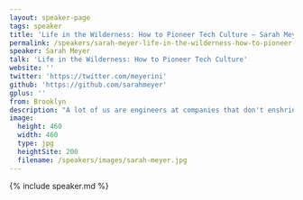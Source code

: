 ```yaml
---
layout: speaker-page
tags: speaker
title: 'Life in the Wilderness: How to Pioneer Tech Culture – Sarah Meyer'
permalink: /speakers/sarah-meyer-life-in-the-wilderness-how-to-pioneer-tech-culture.html
speaker: Sarah Meyer
talk: 'Life in the Wilderness: How to Pioneer Tech Culture'
website: ''
twitter: 'https://twitter.com/meyerini'
github: 'https://github.com/sarahmeyer'
gplus: ''
from: Brooklyn
description: "A lot of us are engineers at companies that don't enshrine technology as their core product, or that employ significantly more non-technical than technical people. Others of us work completely alone as freelancers. If you're in that position, how do you create a place for technological transformation in the organization, or communicate with non-technical clients?\n\nI'll cover how to \n- evaluate what your project needs\n- maintain your productivity\n- create understanding of technical issues\n- keep learning without anyone around to teach you new stuff.\n"
image:
  height: 460
  width: 460
  type: jpg
  heightSite: 200
  filename: /speakers/images/sarah-meyer.jpg
---
```


{% include speaker.md %}
